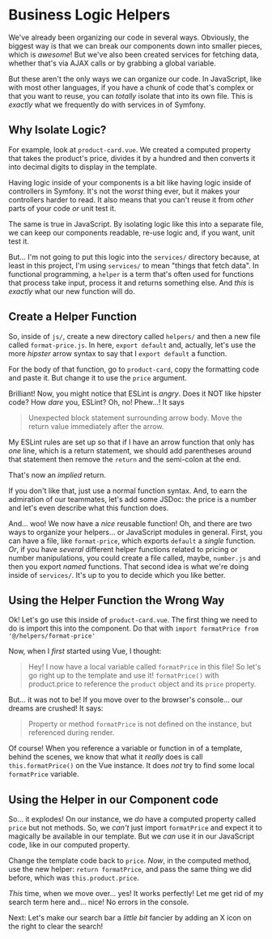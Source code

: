 # Business Logic Helpers

We've already been organizing our code in several ways. Obviously, the biggest way
is that we can break our components down into smaller pieces, which is *awesome*!
But we've also been created services for fetching data, whether that's via
AJAX calls or by grabbing a global variable.

But these aren't the only ways we can organize our code. In
JavaScript, like with most other languages, if you have a chunk of code that's
complex or that you want to reuse, you can *totally* isolate that into its own
file. This is *exactly* what we frequently do with services in of Symfony.

## Why Isolate Logic?

For example, look at `product-card.vue`. We created a computed property that
takes the product's price, divides it by a hundred and then converts it into
decimal digits to display in the template.

Having logic inside of your components is a bit like having logic inside of controllers
in Symfony. It's not the *worst* thing ever, but it makes your controllers harder
to read. It also means that you can't reuse it from *other* parts of your code
*or* unit test it.

The same is true in JavaScript. By isolating logic like this into a separate
file, we can keep our components readable, re-use logic and, if you want, unit
test it.

But... I'm not going to put this logic into the `services/` directory because,
at least in this project, I'm using `services/` to mean "things that fetch data".
In functional programming, a `helper` is a term that's often used for functions that
process take input, process it and returns something else. And *this* is *exactly*
what our new function will do.

## Create a Helper Function

So, inside of `js/`, create a new directory called `helpers/` and then a new
file called `format-price.js`. In here, `export default` and, actually, let's
use the more *hipster* arrow syntax to say that I `export default` a function.

For the body of that function, go to `product-card`, copy the formatting code
and paste it. But change it to use the `price` argument.

Brilliant! Now, you might notice that ESLint is *angry*. Does it NOT like
hipster code? How *dare* you, ESLint? Oh, no! Phew...! It says

> Unexpected block statement surrounding arrow body. Move the return value
> immediately after the arrow.

My ESLint rules are set up so that if I have an arrow function that only has
*one* line, which is a return statement, we should add parentheses around that
statement then remove the `return` and the semi-colon at the end.

That's now an *implied* return.

If you don't like that, just use a normal function syntax. And, to earn the
admiration of our teammates, let's add some JSDoc: the price is a number and
let's even describe what this function does.

And... woo! We now have a *nice* reusable function! Oh, and there are two ways to
organize your helpers... or JavaScript modules in general.
First, you can have a file, like `format-price`, which
exports `default` a *single* function. *Or*, if you have *several* different
helper functions related to pricing or number manipulations, you could create a
file called, maybe, `number.js` and then you export *named* functions. That second
idea is what we're doing inside of `services/`. It's up to you to decide which
you like better.

## Using the Helper Function the Wrong Way

Ok! Let's go use this inside of `product-card.vue`.
The first thing we need to do is import this into the
component. Do that with `import formatPrice from '@/helpers/format-price'`

Now, when I *first* started using Vue, I thought:

> Hey! I now have a local variable called `formatPrice` in this file! So
> let's go right up to the template and use it! `formatPrice()` with
> product.price to reference the `product` object and its `price` property.

But... it was not to be! If you move over to the browser's console...
our dreams are crushed! It says:

> Property or method `formatPrice` is not defined on the instance, but referenced
> during render.

Of course! When you reference a variable or function in of a template, behind the
scenes, we know that what it *really* does is call `this.formatPrice()` on the
Vue instance. It does *not* try to find some local `formatPrice` variable.

## Using the Helper in our Component code

So... it explodes! On our instance, we *do* have a computed property called
`price` but not methods. So, we *can't* just import `formatPrice` and expect it
to magically be available in our template. But we *can* use it in our JavaScript
code, like in our computed property.

Change the template code back to `price`. *Now*, in the computed method,
use the new helper: `return formatPrice`, and pass the same
thing we did before, which was `this.product.price`.

*This* time, when we move over... yes! It works perfectly! Let me get rid of my
search term here and... nice! No errors in the console.

Next: Let's make our search bar a *little bit* fancier by adding an X icon
on the right to clear the search!
